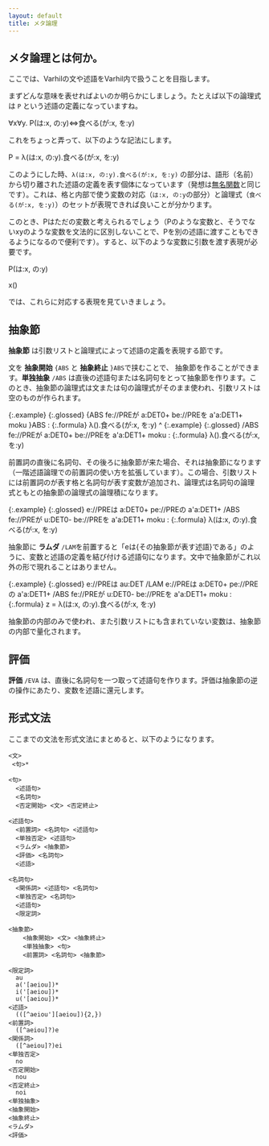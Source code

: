 ```yaml
---
layout: default
title: メタ論理
---
```


## メタ論理とは何か。

ここでは、Varhilの文や述語をVarhil内で扱うことを目指します。

まずどんな意味を表せればよいのか明らかにしましょう。たとえば以下の論理式は `P` という述語の定義になっていますね。

∀x∀y. P(は:x, の:y)⇔食べる(が:x, を:y)

これをちょっと弄って、以下のような記法にします。

P = λ(は:x, の:y).食べる(が:x, を:y)

このようにした時、`λ(は:x, の:y).食べる(が:x, を:y)` の部分は、語形（名前）から切り離された述語の定義を表す個体になっています（発想は[無名関数](https://ja.wikipedia.org/wiki/%E7%84%A1%E5%90%8D%E9%96%A2%E6%95%B0)と同じです）。これは、格と内部で使う変数の対応（`は:x, の:y`の部分）と論理式（`食べる(が:x, を:y)`）のセットが表現できれば良いことが分かります。

このとき、Pはただの変数と考えられるでしょう（Pのような変数と、そうでないxyのような変数を文法的に区別しないことで、Pを別の述語に渡すこともできるようになるので便利です）。すると、以下のような変数に引数を渡す表現が必要です。

P(は:x, の:y)

x()

では、これらに対応する表現を見ていきましょう。


## 抽象節

**抽象節** は引数リストと論理式によって述語の定義を表現する節です。

文を **抽象開始** `{ABS` と **抽象終止** `}ABS`で挟むことで、 抽象節を作ることができます。**単独抽象** `/ABS` は直後の述語句または名詞句をとって抽象節を作ります。このとき、抽象節の論理式は文または句の論理式がそのまま使われ、引数リストは空のものが作られます。

{:.example}
{:.glossed} {ABS fe://PREが a:DET0+ be://PREを a'a:DET1+ moku }ABS
: {:.formula} λ().食べる(が:x, を:y)
^
{:.example}
{:.glossed} /ABS fe://PREが a:DET0+ be://PREを a'a:DET1+ moku
: {:.formula} λ().食べる(が:x, を:y)

前置詞の直後に名詞句、その後ろに抽象節が来た場合、それは抽象節になります（一階述語論理での前置詞の使い方を拡張しています）。この場合、引数リストには前置詞のが表す格と名詞句が表す変数が追加され、論理式は名詞句の論理式ともとの抽象節の論理式の論理積になります。

{:.example}
{:.glossed} e://PREは a:DET0+ pe://PREの a'a:DET1+ /ABS fe://PREが u:DET0- be://PREを a'a:DET1+ moku
: {:.formula} λ(は:x, の:y).食べる(が:x, を:y)


抽象節に **ラムダ** `/LAM`を前置すると「eは{その抽象節が表す述語}である」のように、変数と述語の定義を結び付ける述語句になります。文中で抽象節がこれ以外の形で現れることはありません。

{:.example}
{:.glossed} e://PREは au:DET /LAM e://PREは a:DET0+ pe://PREの a'a:DET1+ /ABS fe://PREが u:DET0- be://PREを a'a:DET1+ moku
: {:.formula} z = λ(は:x, の:y).食べる(が:x, を:y)

抽象節の内部のみで使われ、また引数リストにも含まれていない変数は、抽象節の内部で量化されます。

## 評価

**評価** `/EVA` は、直後に名詞句を一つ取って述語句を作ります。評価は抽象節の逆の操作にあたり、変数を述語に還元します。

## 形式文法

ここまでの文法を形式文法にまとめると、以下のようになります。

```
<文>
 <句>*

<句>
  <述語句>
  <名詞句>
  <否定開始> <文> <否定終止>

<述語句>
  <前置詞> <名詞句> <述語句>
  <単独否定> <述語句>
  <ラムダ> <抽象節>
  <評価> <名詞句>
  <述語>

<名詞句>
  <関係詞> <述語句> <名詞句>
  <単独否定> <名詞句>
  <述語句>
  <限定詞>

<抽象節>
    <抽象開始> <文> <抽象終止>
    <単独抽象> <句>
    <前置詞> <名詞句> <抽象節>

<限定詞>
  au
  a('[aeiou])*
  i('[aeiou])*
  u('[aeiou])*
<述語>
  (([^aeiou'][aeiou]){2,})
<前置詞>
  ([^aeiou]?)e
<関係詞>
  ([^aeiou]?)ei
<単独否定>
  no
<否定開始>
  nou
<否定終止>
  noi
<単独抽象>
<抽象開始>
<抽象終止>
<ラムダ>
<評価>
```
